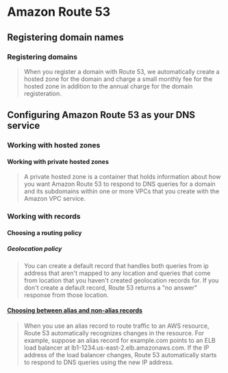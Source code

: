 # Amazon Route 53
## Registering domain names
### Registering domains 
> When you register a domain with Route 53, we automatically create a hosted zone for the domain and charge a small monthly fee for the hosted zone in addition to the annual charge for the domain registeration.  
## Configuring Amazon Route 53 as your DNS service
### Working with hosted zones
#### Working with private hosted zones
> A private hosted zone is a container that holds information about how you want Amazon Route 53 to respond to DNS queries for a domain and its subdomains within one or more VPCs that you create with the Amazon VPC service.

### Working with records
#### Choosing a routing policy
##### Geolocation policy
> You can create a default record that handles both queries from ip address that aren't mapped to any location and queries that come from location that you haven't created geolocation records for. If you don't create a default record, Route 53 returns a "no answer" response from those location.
#### [Choosing between alias and non-alias records](https://docs.aws.amazon.com/Route53/latest/DeveloperGuide/resource-record-sets-choosing-alias-non-alias.html)
> When you use an alias record to route traffic to an AWS resource, Route 53 automatically recognizes changes in the resource. For example, suppose an alias record for example.com points to an ELB load balancer at lb1-1234.us-east-2.elb.amazonaws.com. If the IP address of the load balancer changes, Route 53 automatically starts to respond to DNS queries using the new IP address.  


